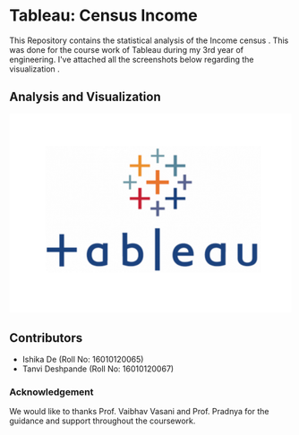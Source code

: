 # Tableau: Census Income
This Repository contains the statistical analysis of the Income census . This was done for the course work of Tableau during my 3rd year of engineering. I've attached all the screenshots below regarding the visualization .

## Analysis and Visualization
![This is an image](/images/Tableau.png)

## Contributors
- Ishika De (Roll No: 16010120065)
- Tanvi Deshpande (Roll No: 16010120067)

### Acknowledgement
We would like to thanks Prof. Vaibhav Vasani and Prof. Pradnya  for the guidance and support throughout the coursework.
